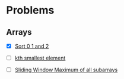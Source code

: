# Problems

## Arrays

- [x] [Sort 0 1 and 2](https://practice.geeksforgeeks.org/problems/sort-an-array-of-0s-1s-and-2s4231/1)

- [ ] [kth smallest element](https://practice.geeksforgeeks.org/problems/kth-smallest-element/0)

- [ ] [Sliding Window Maximum of all subarrays](https://www.geeksforgeeks.org/sliding-window-maximum-maximum-of-all-subarrays-of-size-k/)
